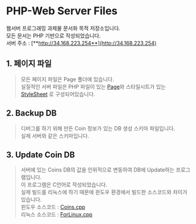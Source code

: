 # PHP-Web Server Files
웹서버 프로그래밍 과제물 문서화 목적 저장소입니다.   
모든 문서는 PHP 기반으로 작성되었습니다.   
서버 주소 : [**http://34.168.223.254**](http://34.168.223.254)

## 1. 페이지 파일
> 모든 페이지 파일은 Page 폴더에 있습니다.   
> 실질적인 서버 파일은 PHP 파일이 있는 [Page](https://github.com/chauid/PHP-Web/tree/main/ServerFiles/Page)와 스타일시트가 있는 [StyleSheet](https://github.com/chauid/PHP-Web/tree/main/ServerFiles/StyleSheet) 로 구성되어있습니다.

## 2. Backup DB
> 디버그를 하기 위해 만든 Coin 정보가 있는 DB 생성 스키마 파일입니다.   
> 실제 서버와 같은 스키마입니다.

## 3. Update Coin DB
> 서버에 있는 Coins DB의 값을 인위적으로 변동하여 DB에 Update하는 프로그램입니다.   
> 이 프로그램은 C언어로 작성되었습니다.   
> 실제 빌드를 리눅스에 하기 때문에 윈도우 환경에서 빌드한 소스코드와 차이가 있습니다.   
> 윈도우 소스코드 : [Coins.cpp](https://github.com/chauid/PHP-Web/blob/main/ServerFiles/UpdateDB/CoinDB/CoinDB/CoinDB.cpp)   
> 리눅스 소스코드 : [ForLinux.cpp](https://github.com/chauid/PHP-Web/blob/main/ServerFiles/UpdateDB/CoinDB/CoinDB/ForLinux.cpp)
